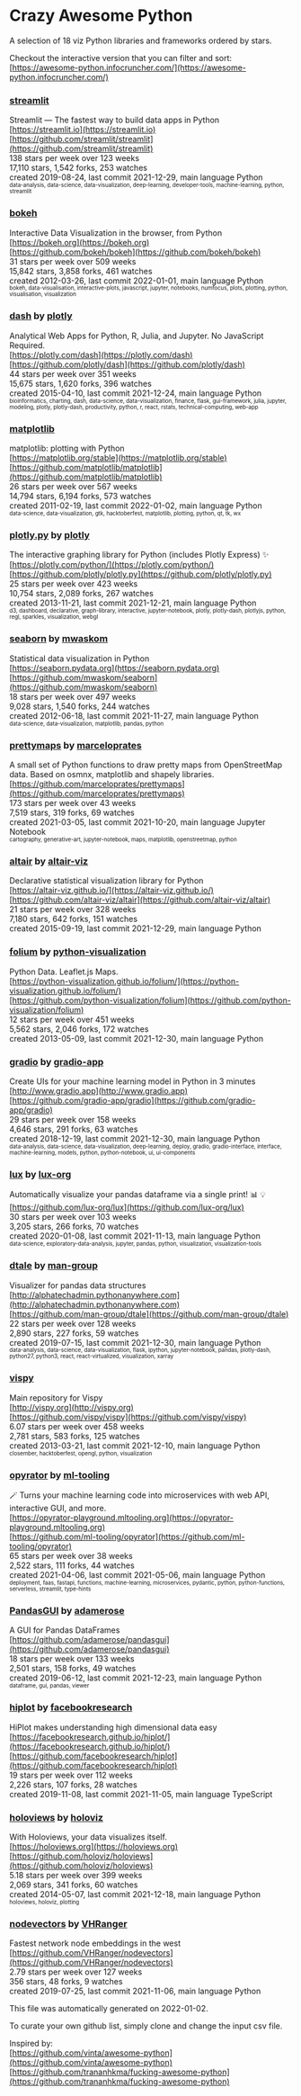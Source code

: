 # Crazy Awesome Python
A selection of 18 viz Python libraries and frameworks ordered by stars.  

Checkout the interactive version that you can filter and sort: 
[https://awesome-python.infocruncher.com/](https://awesome-python.infocruncher.com/)  


### [streamlit](https://github.com/streamlit/streamlit)  
Streamlit — The fastest way to build data apps in Python  
[https://streamlit.io](https://streamlit.io)  
[https://github.com/streamlit/streamlit](https://github.com/streamlit/streamlit)  
138 stars per week over 123 weeks  
17,110 stars, 1,542 forks, 253 watches  
created 2019-08-24, last commit 2021-12-29, main language Python  
<sub><sup>data-analysis, data-science, data-visualization, deep-learning, developer-tools, machine-learning, python, streamlit</sup></sub>


### [bokeh](https://github.com/bokeh/bokeh)  
Interactive Data Visualization in the browser, from  Python  
[https://bokeh.org](https://bokeh.org)  
[https://github.com/bokeh/bokeh](https://github.com/bokeh/bokeh)  
31 stars per week over 509 weeks  
15,842 stars, 3,858 forks, 461 watches  
created 2012-03-26, last commit 2022-01-01, main language Python  
<sub><sup>bokeh, data-visualisation, interactive-plots, javascript, jupyter, notebooks, numfocus, plots, plotting, python, visualisation, visualization</sup></sub>


### [dash](https://github.com/plotly/dash) by [plotly](https://github.com/plotly)  
Analytical Web Apps for Python, R, Julia, and Jupyter. No JavaScript Required.  
[https://plotly.com/dash](https://plotly.com/dash)  
[https://github.com/plotly/dash](https://github.com/plotly/dash)  
44 stars per week over 351 weeks  
15,675 stars, 1,620 forks, 396 watches  
created 2015-04-10, last commit 2021-12-24, main language Python  
<sub><sup>bioinformatics, charting, dash, data-science, data-visualization, finance, flask, gui-framework, julia, jupyter, modeling, plotly, plotly-dash, productivity, python, r, react, rstats, technical-computing, web-app</sup></sub>


### [matplotlib](https://github.com/matplotlib/matplotlib)  
matplotlib: plotting with Python  
[https://matplotlib.org/stable](https://matplotlib.org/stable)  
[https://github.com/matplotlib/matplotlib](https://github.com/matplotlib/matplotlib)  
26 stars per week over 567 weeks  
14,794 stars, 6,194 forks, 573 watches  
created 2011-02-19, last commit 2022-01-02, main language Python  
<sub><sup>data-science, data-visualization, gtk, hacktoberfest, matplotlib, plotting, python, qt, tk, wx</sup></sub>


### [plotly.py](https://github.com/plotly/plotly.py) by [plotly](https://github.com/plotly)  
The interactive graphing library for Python (includes Plotly Express) :sparkles:  
[https://plotly.com/python/](https://plotly.com/python/)  
[https://github.com/plotly/plotly.py](https://github.com/plotly/plotly.py)  
25 stars per week over 423 weeks  
10,754 stars, 2,089 forks, 267 watches  
created 2013-11-21, last commit 2021-12-21, main language Python  
<sub><sup>d3, dashboard, declarative, graph-library, interactive, jupyter-notebook, plotly, plotly-dash, plotlyjs, python, regl, sparkles, visualization, webgl</sup></sub>


### [seaborn](https://github.com/mwaskom/seaborn) by [mwaskom](https://github.com/mwaskom)  
Statistical data visualization in Python  
[https://seaborn.pydata.org](https://seaborn.pydata.org)  
[https://github.com/mwaskom/seaborn](https://github.com/mwaskom/seaborn)  
18 stars per week over 497 weeks  
9,028 stars, 1,540 forks, 244 watches  
created 2012-06-18, last commit 2021-11-27, main language Python  
<sub><sup>data-science, data-visualization, matplotlib, pandas, python</sup></sub>


### [prettymaps](https://github.com/marceloprates/prettymaps) by [marceloprates](https://github.com/marceloprates)  
A small set of Python functions to draw pretty maps from OpenStreetMap data. Based on osmnx, matplotlib and shapely libraries.  
[https://github.com/marceloprates/prettymaps](https://github.com/marceloprates/prettymaps)  
173 stars per week over 43 weeks  
7,519 stars, 319 forks, 69 watches  
created 2021-03-05, last commit 2021-10-20, main language Jupyter Notebook  
<sub><sup>cartography, generative-art, jupyter-notebook, maps, matplotlib, openstreetmap, python</sup></sub>


### [altair](https://github.com/altair-viz/altair) by [altair-viz](https://github.com/altair-viz)  
Declarative statistical visualization library for Python  
[https://altair-viz.github.io/](https://altair-viz.github.io/)  
[https://github.com/altair-viz/altair](https://github.com/altair-viz/altair)  
21 stars per week over 328 weeks  
7,180 stars, 642 forks, 151 watches  
created 2015-09-19, last commit 2021-12-29, main language Python  


### [folium](https://github.com/python-visualization/folium) by [python-visualization](https://github.com/python-visualization)  
Python Data. Leaflet.js Maps.   
[https://python-visualization.github.io/folium/](https://python-visualization.github.io/folium/)  
[https://github.com/python-visualization/folium](https://github.com/python-visualization/folium)  
12 stars per week over 451 weeks  
5,562 stars, 2,046 forks, 172 watches  
created 2013-05-09, last commit 2021-12-30, main language Python  


### [gradio](https://github.com/gradio-app/gradio) by [gradio-app](https://github.com/gradio-app)  
Create UIs for your machine learning model in Python in 3 minutes  
[http://www.gradio.app](http://www.gradio.app)  
[https://github.com/gradio-app/gradio](https://github.com/gradio-app/gradio)  
29 stars per week over 158 weeks  
4,646 stars, 291 forks, 63 watches  
created 2018-12-19, last commit 2021-12-30, main language Python  
<sub><sup>data-analysis, data-science, data-visualization, deep-learning, deploy, gradio, gradio-interface, interface, machine-learning, models, python, python-notebook, ui, ui-components</sup></sub>


### [lux](https://github.com/lux-org/lux) by [lux-org](https://github.com/lux-org)  
Automatically visualize your pandas dataframe via a single print! 📊 💡  
[https://github.com/lux-org/lux](https://github.com/lux-org/lux)  
30 stars per week over 103 weeks  
3,205 stars, 266 forks, 70 watches  
created 2020-01-08, last commit 2021-11-13, main language Python  
<sub><sup>data-science, exploratory-data-analysis, jupyter, pandas, python, visualization, visualization-tools</sup></sub>


### [dtale](https://github.com/man-group/dtale) by [man-group](https://github.com/man-group)  
Visualizer for pandas data structures  
[http://alphatechadmin.pythonanywhere.com](http://alphatechadmin.pythonanywhere.com)  
[https://github.com/man-group/dtale](https://github.com/man-group/dtale)  
22 stars per week over 128 weeks  
2,890 stars, 227 forks, 59 watches  
created 2019-07-15, last commit 2021-12-30, main language Python  
<sub><sup>data-analysis, data-science, data-visualization, flask, ipython, jupyter-notebook, pandas, plotly-dash, python27, python3, react, react-virtualized, visualization, xarray</sup></sub>


### [vispy](https://github.com/vispy/vispy)  
Main repository for Vispy  
[http://vispy.org](http://vispy.org)  
[https://github.com/vispy/vispy](https://github.com/vispy/vispy)  
6.07 stars per week over 458 weeks  
2,781 stars, 583 forks, 125 watches  
created 2013-03-21, last commit 2021-12-10, main language Python  
<sub><sup>closember, hacktoberfest, opengl, python, visualization</sup></sub>


### [opyrator](https://github.com/ml-tooling/opyrator) by [ml-tooling](https://github.com/ml-tooling)  
🪄 Turns your machine learning code into microservices with web API, interactive GUI, and more.  
[https://opyrator-playground.mltooling.org](https://opyrator-playground.mltooling.org)  
[https://github.com/ml-tooling/opyrator](https://github.com/ml-tooling/opyrator)  
65 stars per week over 38 weeks  
2,522 stars, 111 forks, 44 watches  
created 2021-04-06, last commit 2021-05-06, main language Python  
<sub><sup>deployment, faas, fastapi, functions, machine-learning, microservices, pydantic, python, python-functions, serverless, streamlit, type-hints</sup></sub>


### [PandasGUI](https://github.com/adamerose/pandasgui) by [adamerose](https://github.com/adamerose)  
A GUI for Pandas DataFrames  
[https://github.com/adamerose/pandasgui](https://github.com/adamerose/pandasgui)  
18 stars per week over 133 weeks  
2,501 stars, 158 forks, 49 watches  
created 2019-06-12, last commit 2021-12-23, main language Python  
<sub><sup>dataframe, gui, pandas, viewer</sup></sub>


### [hiplot](https://github.com/facebookresearch/hiplot) by [facebookresearch](https://github.com/facebookresearch)  
HiPlot makes understanding high dimensional data easy  
[https://facebookresearch.github.io/hiplot/](https://facebookresearch.github.io/hiplot/)  
[https://github.com/facebookresearch/hiplot](https://github.com/facebookresearch/hiplot)  
19 stars per week over 112 weeks  
2,226 stars, 107 forks, 28 watches  
created 2019-11-08, last commit 2021-11-05, main language TypeScript  


### [holoviews](https://github.com/holoviz/holoviews) by [holoviz](https://github.com/holoviz)  
With Holoviews, your data visualizes itself.  
[https://holoviews.org](https://holoviews.org)  
[https://github.com/holoviz/holoviews](https://github.com/holoviz/holoviews)  
5.18 stars per week over 399 weeks  
2,069 stars, 341 forks, 60 watches  
created 2014-05-07, last commit 2021-12-18, main language Python  
<sub><sup>holoviews, holoviz, plotting</sup></sub>


### [nodevectors](https://github.com/VHRanger/nodevectors) by [VHRanger](https://github.com/VHRanger)  
Fastest network node embeddings in the west  
[https://github.com/VHRanger/nodevectors](https://github.com/VHRanger/nodevectors)  
2.79 stars per week over 127 weeks  
356 stars, 48 forks, 9 watches  
created 2019-07-25, last commit 2021-11-06, main language Python  


This file was automatically generated on 2022-01-02.  

To curate your own github list, simply clone and change the input csv file.  

Inspired by:  
[https://github.com/vinta/awesome-python](https://github.com/vinta/awesome-python)  
[https://github.com/trananhkma/fucking-awesome-python](https://github.com/trananhkma/fucking-awesome-python)  